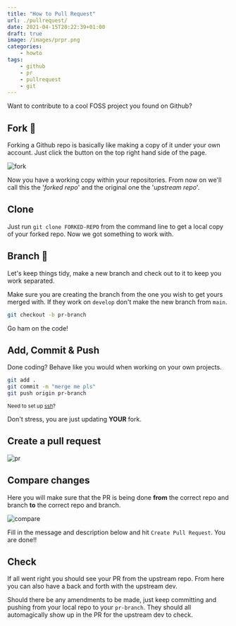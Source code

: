 ```yaml
---
title: "How to Pull Request"
url: ./pullrequest/
date: 2021-04-15T20:22:39+01:00
draft: true
image: /images/prpr.png
categories:
    - howto
tags:
    - github
    - pr
    - pullrequest
    - git
---
```


Want to contribute to a cool FOSS project you found on Github?

<!--more-->

## Fork 🍴

Forking a Github repo is basically like making a copy of it under your own account. Just click the button on the top right hand side of the page.

![fork](../../../images/fork.jpeg)

Now you have a working copy within your repositories. From now on we'll call this the '_forked repo_' and the original one the '_upstream repo_'.

## Clone

Just run `git clone FORKED-REPO` from the command line to get a local copy of your forked repo.
Now we got something to work with.

## Branch 🌳

Let's keep things tidy, make a new branch and check out to it to keep you work separated.

Make sure you are creating the branch from the one you wish to get yours merged with.
If they work on `develop` don't make the new branch from `main`.

```bash
git checkout -b pr-branch
```

Go ham on the code!

## Add, Commit & Push

Done coding? Behave like you would when working on your own projects.

```bash
git add .
git commit -m "merge me pls"
git push origin pr-branch
```

<sub>Need to set up [ssh](https://unixmagick.xyz./githubssh/)?</sub>

Don't stress, you are just updating **YOUR** fork.

## Create a pull request

![pr](../../../images/pr.png)

## Compare changes

Here you will make sure that the PR is being done **from** the correct repo and branch **to** the correct repo and branch.

![compare](../../../images/comparePR.jpg)

Fill in the message and description below and hit `Create Pull Request`.
You are done!!

## Check

If all went right you should see your PR from the upstream repo.
From here you can also have a back and forth with the upstream dev.

Should there be any amendments to be made, just keep committing and pushing from your local repo to your `pr-branch`. They should all automagically show up in the PR for the upstream dev to check.
